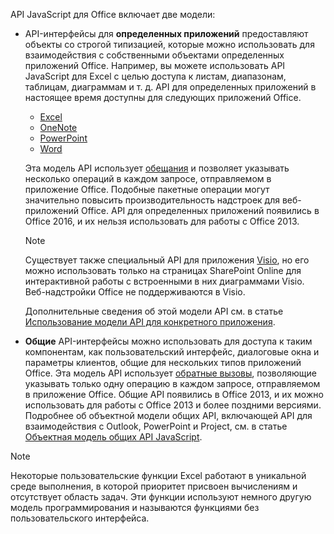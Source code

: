 API JavaScript для Office включает две модели:

- API-интерфейсы для **определенных приложений** предоставляют объекты со строгой типизацией, которые можно использовать для взаимодействия с собственными объектами определенных приложений Office. Например, вы можете использовать API JavaScript для Excel с целью доступа к листам, диапазонам, таблицам, диаграммам и т. д. API для определенных приложений в настоящее время доступны для следующих приложений Office.

    - [Excel](../reference/overview/excel-add-ins-reference-overview.md)
    - [OneNote](../reference/overview/onenote-add-ins-javascript-reference.md)
    - [PowerPoint](../reference/overview/powerpoint-add-ins-reference-overview.md)
    - [Word](../reference/overview/word-add-ins-reference-overview.md)

    Эта модель API использует [обещания](https://developer.mozilla.org/docs/Web/JavaScript/Reference/Global_Objects/Promise) и позволяет указывать несколько операций в каждом запросе, отправляемом в приложение Office. Подобные пакетные операции могут значительно повысить производительность надстроек для веб-приложений Office. API для определенных приложений появились в Office 2016, и их нельзя использовать для работы с Office 2013.

    > [!NOTE]
    > Существует также специальный API для приложения [Visio](../reference/overview/visio-javascript-reference-overview.md), но его можно использовать только на страницах SharePoint Online для интерактивной работы с встроенными в них диаграммами Visio. Веб-надстройки Office не поддерживаются в Visio.

    Дополнительные сведения об этой модели API см. в статье [Использование модели API для конкретного приложения](../develop/application-specific-api-model.md).

- **Общие** API-интерфейсы можно использовать для доступа к таким компонентам, как пользовательский интерфейс, диалоговые окна и параметры клиентов, общие для нескольких типов приложений Office. Эта модель API использует [обратные вызовы](https://developer.mozilla.org/docs/Glossary/Callback_function), позволяющие указывать только одну операцию в каждом запросе, отправляемом в приложение Office. Общие API появились в Office 2013, и их можно использовать для работы с Office 2013 и более поздними версиями. Подробнее об объектной модели общих API, включающей API для взаимодействия с Outlook, PowerPoint и Project, см. в статье [Объектная модель общих API JavaScript](../develop/office-javascript-api-object-model.md).

> [!NOTE]
> Некоторые пользовательские функции Excel работают в уникальной среде выполнения, в которой приоритет присвоен вычислениям и отсутствует область задач. Эти функции используют немного другую модель программирования и называются функциями без пользовательского интерфейса.
